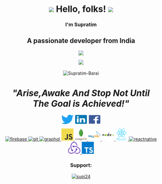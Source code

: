 
<h1 align='center'>
  <img src="https://raw.githubusercontent.com/MartinHeinz/MartinHeinz/master/wave.gif" width="30px">
  Hello, folks! 
  <img src="https://raw.githubusercontent.com/MartinHeinz/MartinHeinz/master/wave.gif" width="30px"></h1>


<h3 align="center"> I'm Supratim</h3>
<h2 align="center">A passionate developer from India</h2>
<p align='center'>
<img align="center" src="https://github-readme-stats.vercel.app/api/top-langs/?username=Supratim-Barai&theme=synthwave&text_color=ffffff&hide=CSS,SCSS" />
  </p>
  
<p align='center'>
 <img src="https://github-readme-stats.vercel.app/api?username=Supratim-Barai&&show_icons=true&text_color=ffffff&theme=synthwave&icon_color=E5566D&hide=contribs ">
</p>
<p align='center'> 
  <img align="center" src="https://github-readme-streak-stats.herokuapp.com/?user=Supratim-Barai&text_color=ffffff&theme=synthwave&icon_color=E5566D" alt="Supratim-Barai" />
</p>
<h1 align='center'><i>"Arise,Awake And Stop Not Until The Goal is Achieved!"</i></h1>

<p align="center">
<a href="https://twitter.com/supratim_barai" target="blank"><img align="center" src="https://raw.githubusercontent.com/devicons/devicon/master/icons/twitter/twitter-original.svg" alt="supratim_barai" height="30" width="40" /></a>
<a href="https://linkedin.com/in/supratim-barai-95992a14a" target="blank"><img align="center" src="https://raw.githubusercontent.com/devicons/devicon/master/icons/linkedin/linkedin-original.svg" alt="supratim-barai-95992a14a" height="30" width="40" /></a>
<a href="https://fb.com/supratim.barai" target="blank"><img align="center" src="https://raw.githubusercontent.com/devicons/devicon/master/icons/facebook/facebook-original.svg" alt="supratim.barai" height="30" width="40" /></a>
<!-- <a href="https://instagram.com/itzz_supi" target="blank"><img align="center" src="https://cdn.jsdelivr.net/npm/simple-icons@3.0.1/icons/instagram.svg" alt="itzz_supi" height="30" width="40" /></a> -->
</p>



<p align="center"> <a href="https://firebase.google.com/" target="_blank"> <img src="https://www.vectorlogo.zone/logos/firebase/firebase-icon.svg" alt="firebase" width="40" height="40"/> </a> <a href="https://git-scm.com/" target="_blank"> <img src="https://www.vectorlogo.zone/logos/git-scm/git-scm-icon.svg" alt="git" width="40" height="40"/> </a> <a href="https://graphql.org" target="_blank"> <img src="https://www.vectorlogo.zone/logos/graphql/graphql-icon.svg" alt="graphql" width="40" height="40"/> </a> <a href="https://developer.mozilla.org/en-US/docs/Web/JavaScript" target="_blank"> <img src="https://raw.githubusercontent.com/devicons/devicon/master/icons/javascript/javascript-original.svg" alt="javascript" width="40" height="40"/> </a>  <a href="https://www.mongodb.com/" target="_blank"> <img src="https://raw.githubusercontent.com/devicons/devicon/master/icons/mongodb/mongodb-original-wordmark.svg" alt="mongodb" width="40" height="40"/> </a> <a href="https://www.mysql.com/" target="_blank"> <img src="https://raw.githubusercontent.com/devicons/devicon/master/icons/mysql/mysql-original-wordmark.svg" alt="mysql" width="40" height="40"/> </a> <a href="https://nodejs.org" target="_blank"> <img src="https://raw.githubusercontent.com/devicons/devicon/master/icons/nodejs/nodejs-original-wordmark.svg" alt="nodejs" width="40" height="40"/> </a>  <a href="https://reactjs.org/" target="_blank"> <img src="https://raw.githubusercontent.com/devicons/devicon/master/icons/react/react-original-wordmark.svg" alt="react" width="40" height="40"/> </a> <a href="https://reactnative.dev/" target="_blank"> <img src="https://reactnative.dev/img/header_logo.svg" alt="reactnative" width="40" height="40"/> </a> <a href="https://redux.js.org" target="_blank"> <img src="https://raw.githubusercontent.com/devicons/devicon/master/icons/redux/redux-original.svg" alt="redux" width="40" height="40"/> </a> <a href="https://www.typescriptlang.org/" target="_blank"> <img src="https://raw.githubusercontent.com/devicons/devicon/master/icons/typescript/typescript-original.svg" alt="typescript" width="40" height="40"/> </a> </p>

<h3 align="center">Support:</h3>
<p align="center"><a href="https://www.buymeacoffee.com/supi24"> <img align="center" src="https://cdn.buymeacoffee.com/buttons/v2/default-yellow.png" height="50" width="210" alt="supi24" /></a></p><br><br>
